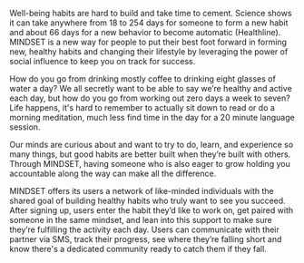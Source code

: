 Well-being habits are hard to build and take time to cement. Science shows it can take anywhere from 18 to 254 days for someone to form a new habit and about 66 days for a new behavior to become automatic (Healthline). MINDSET is a new way for people to put their best foot forward in forming new, healthy habits and changing their lifestyle by leveraging the power of social influence to keep you on track for success.

How do you go from drinking mostly coffee to drinking eight glasses of water a day? We all secretly want to be able to say we’re healthy and active each day, but how do you go from working out zero days a week to seven? Life happens, it's hard to remember to actually sit down to read or do a morning meditation, much less find time in the day for a 20 minute language session.

Our minds are curious about and want to try to do, learn, and experience so many things, but good habits are better built when they’re built with others. Through MINDSET, having someone who is also eager to grow holding you accountable along the way can make all the difference.

MINDSET offers its users a network of like-minded individuals with the shared goal of building healthy habits who truly want to see you succeed. After signing up, users enter the habit they’d like to work on, get paired with someone in the same mindset, and lean into this support to make sure they’re fulfilling the activity each day. Users can communicate with their partner via SMS, track their progress, see where they’re falling short and know there's a dedicated community ready to catch them if they fall.

